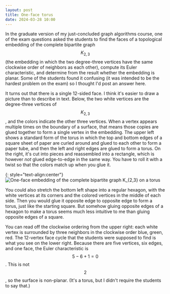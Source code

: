 ```yaml
---
layout: post
title: One-face torus
date: 2024-03-28 10:00
---
```

In the graduate version of my just-concluded graph algorithms course, one of the exam questions asked the students to find the faces of a topological embedding of the complete bipartite graph $$K_{2,3}$$ (the embedding in which the two degree-three vertices have the same clockwise order of neighbors as each other), compute its Euler characteristic, and determine from the result whether the embedding is planar. Some of the students found it confusing (it was intended to be the hardest problem on the exam) so I thought I'd post an answer here.

It turns out that there is a single 12-sided face. I think it's easier to draw a picture than to describe in text. Below, the two white vertices are the degree-three vertices of $$K_{2,3}$$, and the colors indicate the other three vertices. When a vertex appears multiple times on the boundary of a surface, that means those copies are glued together to form a single vertex in the embedding. The upper left shows a standard form of the torus in which the top and bottom edges of a square sheet of paper are curled around and glued to each other to form a paper tube, and then the left and right edges are glued to form a torus. On the right, it's cut into pieces and reassembled into a rectangle, which is however _not_ glued edge-to-edge in the same way. You have to roll it with a twist so that the colors match up when you glue it.

{: style="text-align:center"}
![One-face embedding of the complete bipartite graph K_{2,3} on a torus]({{site.baseurl}}/assets/2024/K23-torus.svg)

You could also stretch the bottom left shape into a regular hexagon, with the white vertices at its corners and the colored vertices in the middle of each side. Then you would glue it opposite edge to opposite edge to form a torus, just like the starting square. But somehow gluing opposite edges of a hexagon to make a torus seems much less intuitive to me than gluing opposite edges of a square.

You can read off the clockwise ordering from the upper right: each white vertex is surrounded by three neighbors in the clockwise order blue, green, red. The 12-vertex face cycle that the students were supposed to find is what you see on the lower right. Because there are five vertices, six edges, and one face, the Euler characteristic is $$5-6+1=0$$. This is not $$2$$, so the surface is non-planar. (It's a torus, but I didn't require the students to say that.)